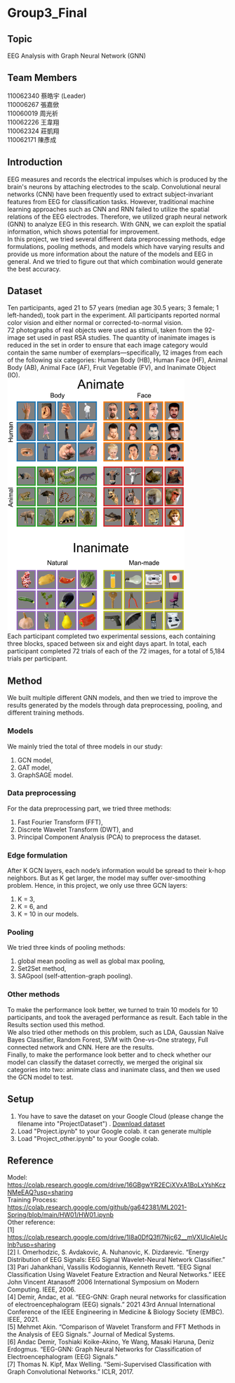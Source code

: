 # Group3_Final
## Topic
EEG Analysis with Graph Neural Network (GNN)
## Team Members
110062340 蔡皓宇 (Leader)  
110006267 張嘉俽  
110060019 周光祈  
110062226 王韋翔  
110062324 莊凱翔  
110062171 陳彥成
## Introduction
EEG measures and records the electrical impulses which is produced by the brain's neurons by attaching electrodes to the scalp. Convolutional neural networks (CNN) have been frequently used to extract subject-invariant features from EEG for classification tasks. However, traditional machine learning approaches such as CNN and RNN failed to utilize the spatial relations of the EEG electrodes. Therefore, we utilized graph neural network (GNN) to analyze EEG in this research. With GNN, we can exploit the spatial information, which shows potential for improvement.   
In this project, we tried several different data preprocessing methods, edge formulations, pooling methods, and models which have varying results and provide us more information about the nature of the models and EEG in general. And we tried to figure out that which combination would generate the best accuracy.
## Dataset 
Ten participants, aged 21 to 57 years (median age 30.5 years; 3 female; 1 left-handed), took part in the experiment. All participants reported normal color vision and either normal or corrected-to-normal vision.   
72 photographs of real objects were used as stimuli, taken from the 92-image set used in past RSA studies. The quantity of inanimate images is reduced in the set in order to ensure that each image category would contain the same number of exemplars—specifically, 12 images from each of the following six categories: Human Body (HB), Human Face (HF), Animal Body (AB), Animal Face (AF), Fruit Vegetable (FV), and Inanimate Object (IO).  
<img width = "404" height = "574" src = "https://github.com/KevinKai02/Group3_Final/blob/main/images/photograph_set.png">  
Each participant completed two experimental sessions, each containing three blocks, spaced between six and eight days apart. In total, each participant completed 72 trials of each of the 72 images, for a total of 5,184 trials per participant.
## Method
We built multiple different GNN models, and then we tried to improve the results generated by the models through data preprocessing, pooling, and different training methods.  
### Models
We mainly tried the total of three models in our study:  
1. GCN model,  
2. GAT model,  
3. GraphSAGE model.  
### Data preprocessing
For the data preprocessing part, we tried three methods: 
1. Fast Fourier Transform (FFT),  
2. Discrete Wavelet Transform (DWT), and  
3. Principal Component Analysis (PCA) to preprocess the dataset.
### Edge formulation
After K GCN layers, each node’s information would be spread to their k-hop neighbors. But as K get larger, the model may suffer over-smoothing problem. Hence, in this project, we only use three GCN layers: 
1. K = 3,
2. K = 6, and
3. K = 10 in our models.
### Pooling
We tried three kinds of pooling methods:
1. global mean pooling as well as global max pooling,  
2. Set2Set method,  
3. SAGpool (self-attention-graph pooling).
### Other methods
To make the performance look better, we turned to train 10 models for 10 participants, and took the averaged performance as result. Each table in the Results section used this method.  
We also tried other methods on this problem, such as LDA, Gaussian Naïve Bayes Classifier, Random Forest, SVM with One-vs-One strategy, Full connected network and CNN. Here are the results.  
Finally, to make the performance look better and to check whether our model can classify the dataset correctly, we merged the original six categories into two: animate class  and inanimate class, and then we used the GCN model to test.  
## Setup
1. You have to save the dataset on your Google Cloud (please change the filename into "ProjectDataset") . [Download dataset](https://purl.stanford.edu/bq914sc3730/ "link")
2. Load "Project.ipynb" to your Google colab. it can generate multiple 
3. Load "Project_other.ipynb" to your Google colab. 
## Reference
Model: <https://colab.research.google.com/drive/16GBgwYR2ECiXVxA1BoLxYshKczNMeEAQ?usp=sharing>  
Training Process: <https://colab.research.google.com/github/ga642381/ML2021-Spring/blob/main/HW01/HW01.ipynb>  
Other reference:  
[1] <https://colab.research.google.com/drive/1I8a0DfQ3fI7Njc62__mVXUlcAleUclnb?usp=sharing>  
[2]	I. Omerhodzic, S. Avdakovic, A. Nuhanovic, K. Dizdarevic. “Energy Distribution of EEG Signals: EEG Signal Wavelet-Neural Network Classifier.”  
[3]	Pari Jahankhani, Vassilis Kodogiannis, Kenneth Revett. “EEG Signal Classification Using Wavelet Feature Extraction and Neural Networks.”  IEEE John Vincent Atanasoff 2006 International Symposium on Modern Computing. IEEE, 2006.  
[4]	Demir, Andac, et al. “EEG-GNN: Graph neural networks for classification of electroencephalogram (EEG) signals.” 2021 43rd Annual International Conference of the IEEE Engineering in Medicine & Biology Society (EMBC). IEEE, 2021.  
[5]	Mehmet Akin. “Comparison of Wavelet Transform and FFT Methods in the Analysis of EEG Signals.” Journal of Medical Systems.  
[6]	Andac Demir, Toshiaki Koike-Akino, Ye Wang, Masaki Haruna, Deniz Erdogmus. “EEG-GNN: Graph Neural Networks for Classification of Electroencephalogram (EEG) Signals.”  
[7]	Thomas N. Kipf, Max Welling. “Semi-Supervised Classification with Graph Convolutional Networks.” ICLR, 2017.  

